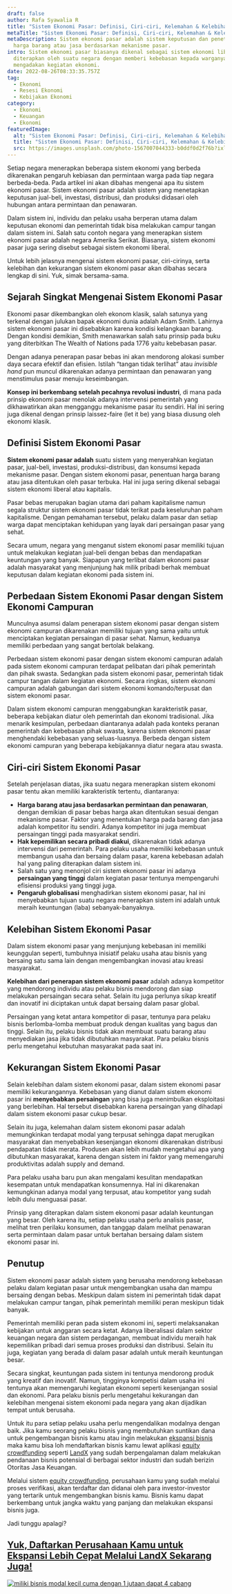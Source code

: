 ```yaml
---
draft: false
author: Rafa Syawalia R
title: "Sistem Ekonomi Pasar: Definisi, Ciri-ciri, Kelemahan & Kelebihan"
metaTitle: "Sistem Ekonomi Pasar: Definisi, Ciri-ciri, Kelemahan & Kelebihan"
metaDescription: Sistem ekonomi pasar adalah sistem keputusan dan penetapan
  harga barang atau jasa berdasarkan mekanisme pasar.
intro: Sistem ekonomi pasar biasanya dikenal sebagai sistem ekonomi liberal yang
  diterapkan oleh suatu negara dengan memberi kebebasan kepada warganya dalam
  mengadakan kegiatan ekonomi.
date: 2022-08-26T08:33:35.757Z
tag:
  - Ekonomi
  - Resesi Ekonomi
  - Kebijakan Ekonomi
category:
  - Ekonomi
  - Keuangan
  - Ekonomi
featuredImage:
  alt: "Sistem Ekonomi Pasar: Definisi, Ciri-ciri, Kelemahan & Kelebihan"
  title: "Sistem Ekonomi Pasar: Definisi, Ciri-ciri, Kelemahan & Kelebihan"
  src: https://images.unsplash.com/photo-1567007044333-b0ddf0d2f76b?ixlib=rb-1.2.1&ixid=MnwxMjA3fDB8MHxwaG90by1wYWdlfHx8fGVufDB8fHx8&auto=format&fit=crop&w=2070&q=80
---
```

Setiap negara menerapkan beberapa sistem ekonomi yang berbeda dikarenakan pengaruh kebiasan dan permintaan warga pada tiap negara berbeda-beda. Pada artikel ini akan dibahas mengenai apa itu sistem ekonomi pasar. Sistem ekonomi pasar adalah sistem yang menetapkan keputusan jual-beli, investasi, distribusi, dan produksi didasari oleh hubungan antara permintaan dan penawaran. 

Dalam sistem ini, individu dan pelaku usaha berperan utama dalam keputusan ekonomi dan pemerintah tidak bisa melakukan campur tangan dalam sistem ini. Salah satu contoh negara yang menerapkan sistem ekonomi pasar adalah negara Amerika Serikat. Biasanya, sistem ekonomi pasar juga sering disebut sebagai sistem ekonomi liberal. 

Untuk lebih jelasnya mengenai sistem ekonomi pasar, ciri-cirinya, serta kelebihan dan kekurangan sistem ekonomi pasar akan dibahas secara lengkap di sini. Yuk, simak bersama-sama.

## Sejarah Singkat Mengenai Sistem Ekonomi Pasar

Ekonomi pasar dikembangkan oleh ekonom klasik, salah satunya yang terkenal dengan julukan bapak ekonomi dunia adalah Adam Smith. Lahirnya sistem ekonomi pasar ini disebabkan karena kondisi kelangkaan barang. Dengan kondisi demikian, Smith menawarkan salah satu prinsip pada buku yang diterbitkan The Wealth of Nations pada 1776 yaitu kebebasan pasar.

Dengan adanya penerapan pasar bebas ini akan mendorong alokasi sumber daya secara efektif dan efisien. Istilah “tangan tidak terlihat” atau *invisible hand* pun muncul dikarenakan adanya permintaan dan penawaran yang menstimulus pasar menuju keseimbangan. 

**Konsep ini berkembang setelah pecahnya revolusi industri**, di mana pada prinsip ekonomi pasar menolak adanya intervensi pemerintah yang dikhawatirkan akan mengganggu mekanisme pasar itu sendiri. Hal ini sering juga dikenal dengan prinsip laissez-faire (let it be) yang biasa diusung oleh ekonomi klasik.

## Definisi Sistem Ekonomi Pasar

**Sistem ekonomi pasar adalah** suatu sistem yang menyerahkan kegiatan pasar, jual-beli, investasi, produksi-distribusi, dan konsumsi kepada mekanisme pasar. Dengan sistem ekonomi pasar, penentuan harga barang atau jasa ditentukan oleh pasar terbuka. Hal ini juga sering dikenal sebagai sistem ekonomi liberal atau kapitalis.

Pasar bebas merupakan bagian utama dari paham kapitalisme namun segala struktur sistem ekonomi pasar tidak terikat pada keseluruhan paham kapitalisme. Dengan pemahaman tersebut, pelaku dalam pasar dan setiap warga dapat menciptakan kehidupan yang layak dari persaingan pasar yang sehat.

Secara umum, negara yang menganut sistem ekonomi pasar memiliki tujuan untuk melakukan kegiatan jual-beli dengan bebas dan mendapatkan keuntungan yang banyak. Siapapun yang terlibat dalam ekonomi pasar adalah masyarakat yang menjunjung hak milik pribadi berhak membuat keputusan dalam kegiatan ekonomi pada sistem ini.

## Perbedaan Sistem Ekonomi Pasar dengan Sistem Ekonomi Campuran

Munculnya asumsi dalam penerapan sistem ekonomi pasar dengan sistem ekonomi campuran dikarenakan memiliki tujuan yang sama yaitu untuk menciptakan kegiatan persaingan di pasar sehat. Namun, keduanya memiliki perbedaan yang sangat bertolak belakang.

Perbedaan sistem ekonomi pasar dengan sistem ekonomi campuran adalah pada sistem ekonomi campuran terdapat pelibatan dari pihak pemerintah dan pihak swasta. Sedangkan pada sistem ekonomi pasar, pemerintah tidak campur tangan dalam kegiatan ekonomi. Secara ringkas, sistem ekonomi campuran adalah gabungan dari sistem ekonomi komando/terpusat dan sistem ekonomi pasar. 

Dalam sistem ekonomi campuran menggabungkan karakteristik pasar, beberapa kebijakan diatur oleh pemerintah dan ekonomi tradisional. Jika menarik kesimpulan, perbedaan diantaranya adalah pada konteks peranan pemerintah dan kebebasan pihak swasta, karena sistem ekonomi pasar menghendaki kebebasan yang seluas-luasnya. Berbeda dengan sistem ekonomi campuran yang beberapa kebijakannya diatur negara atau swasta. 

## Ciri-ciri Sistem Ekonomi Pasar

Setelah penjelasan diatas, jika suatu negara menerapkan sistem ekonomi pasar tentu akan memiliki karakteristik tertentu, diantaranya:

* **Harga barang atau jasa berdasarkan permintaan dan penawaran**, dengan demikian di pasar bebas harga akan ditentukan sesuai dengan mekanisme pasar. Faktor yang menentukan harga pada barang dan jasa adalah kompetitor itu sendiri. Adanya kompetitor ini juga membuat persaingan tinggi pada masyarakat sendiri.
* **Hak kepemilikan secara pribadi diakui**, dikarenakan tidak adanya intervensi dari pemerintah. Para pelaku usaha memiliki kebebasan untuk membangun usaha dan bersaing dalam pasar, karena kebebasan adalah hal yang paling diterapkan dalam sistem ini.
* Salah satu yang menonjol ciri sistem ekonomi pasar ini adanya **persaingan yang tinggi** dalam kegiatan pasar tentunya mempengaruhi efisiensi produksi yang tinggi juga.
* **Pengaruh globalisasi** menghadirkan sistem ekonomi pasar, hal ini menyebabkan tujuan suatu negara menerapkan sistem ini adalah untuk meraih keuntungan (laba) sebanyak-banyaknya.

## Kelebihan Sistem Ekonomi Pasar

Dalam sistem ekonomi pasar yang menjunjung kebebasan ini memiliki keunggulan seperti, tumbuhnya inisiatif pelaku usaha atau bisnis yang bersaing satu sama lain dengan mengembangkan inovasi atau kreasi masyarakat. 

**Kelebihan dari penerapan sistem ekonomi pasar** adalah adanya kompetitor yang mendorong individu atau pelaku bisnis mendorong dan siap melakukan persaingan secara sehat. Selain itu juga perlunya sikap kreatif dan inovatif ini diciptakan untuk dapat bersaing dalam pasar global.

Persaingan yang ketat antara kompetitor di pasar, tentunya para pelaku bisnis berlomba-lomba membuat produk dengan kualitas yang bagus dan tinggi. Selain itu, pelaku bisnis tidak akan membuat suatu barang atau menyediakan jasa jika tidak dibutuhkan masyarakat. Para pelaku bisnis perlu mengetahui kebutuhan masyarakat pada saat ini.

## Kekurangan Sistem Ekonomi Pasar

Selain kelebihan dalam sistem ekonomi pasar, dalam sistem ekonomi pasar memiliki kekurangannya. Kebebasan yang dianut dalam sistem ekonomi pasar ini **menyebabkan persaingan** yang bisa juga menimbulkan eksploitasi yang berlebihan. Hal tersebut disebabkan karena persaingan yang dihadapi dalam sistem ekonomi pasar cukup besar. 

Selain itu juga, kelemahan dalam sistem ekonomi pasar adalah memungkinkan terdapat modal yang terpusat sehingga dapat merugikan masyarakat dan menyebabkan kesenjangan ekonomi dikarenakan distribusi pendapatan tidak merata. Produsen akan lebih mudah mengetahui apa yang dibutuhkan masyarakat, karena dengan sistem ini faktor yang memengaruhi produktivitas adalah supply and demand. 

Para pelaku usaha baru pun akan mengalami kesulitan mendapatkan kesempatan untuk mendapatkan konsumennya. Hal ini dikarenakan kemungkinan adanya modal yang terpusat, atau kompetitor yang sudah lebih dulu menguasai pasar. 

Prinsip yang diterapkan dalam sistem ekonomi pasar adalah keuntungan yang besar. Oleh karena itu, setiap pelaku usaha perlu analisis pasar, melihat tren perilaku konsumen, dan tanggap dalam melihat penawaran serta permintaan dalam pasar untuk bertahan bersaing dalam sistem ekonomi pasar ini. 

## Penutup

Sistem ekonomi pasar adalah sistem yang berusaha mendorong kebebasan pelaku dalam kegiatan pasar untuk mengembangkan usaha dan mampu bersaing dengan bebas. Meskipun dalam sistem ini pemerintah tidak dapat melakukan campur tangan, pihak pemerintah memiliki peran meskipun tidak banyak. 

Pemerintah memiliki peran pada sistem ekonomi ini, seperti melaksanakan kebijakan untuk anggaran secara ketat. Adanya liberalisasi dalam sektor keuangan negara dan sistem perdagangan, membuat individu meraih hak kepemilikan pribadi dari semua proses produksi dan distribusi. Selain itu juga, kegiatan yang berada di dalam pasar adalah untuk meraih keuntungan besar. 

Secara singkat, keuntungan pada sistem ini tentunya mendorong produk yang kreatif dan inovatif. Namun, tingginya kompetisi dalam usaha ini tentunya akan memengaruhi kegiatan ekonomi seperti kesenjangan sosial dan ekonomi. Para pelaku bisnis perlu mengetahui kekurangan dan kelebihan mengenai sistem ekonomi pada negara yang akan dijadikan tempat untuk berusaha.

Untuk itu para setiap pelaku usaha perlu mengendalikan modalnya dengan baik. Jika kamu seorang pelaku bisnis yang membutuhkan suntikan dana untuk pengembangan bisnis kamu atau ingin melakukan [ekspansi bisnis](<[equity crowdfunding](https://landx.id/)>) maka kamu bisa loh mendaftarkan bisnis kamu lewat aplikasi [equity crowdfunding](https://landx.id/) seperti [LandX](https://landx.id/) yang sudah berpengalaman dalam melakukan pendanaan bisnis potensial di berbagai sektor industri dan sudah berizin Otoritas Jasa Keuangan.

Melalui sistem [equity crowdfunding](https://landx.id/), perusahaan kamu yang sudah melalui proses verifikasi, akan terdaftar dan didanai oleh para investor-investor yang tertarik untuk mengembangkan bisnis kamu. Bisnis kamu dapat berkembang untuk jangka waktu yang panjang dan melakukan ekspansi bisnis juga.

Jadi tunggu apalagi?

## [Yuk, Daftarkan Perusahaan Kamu untuk Ekspansi Lebih Cepat Melalui LandX Sekarang Juga!](https://landx.id/?utm_source=Blog&utm_medium=organic+keyword&utm_campaign=blog&utm_id=Blog)

<!--StartFragment-->

[![miliki bisnis modal kecil cuma dengan 1 jutaan dapat 4 cabang ](https://accountgram-production.sfo2.cdn.digitaloceanspaces.com/landx_ghost/2021/11/jadi-owner-bisnis-hanya-1-jutaan-dengan-cuan-yang-sangat-menjanjikan.png)](https://landx.id/?utm_source=Blog&utm_medium=organic+keyword&utm_campaign=blog&utm_id=Blog)

<!--EndFragment-->
